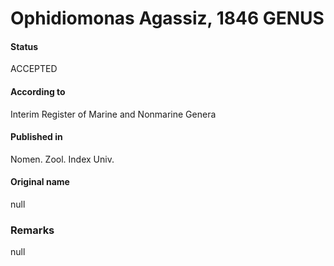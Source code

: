 # Ophidiomonas Agassiz, 1846 GENUS

#### Status
ACCEPTED

#### According to
Interim Register of Marine and Nonmarine Genera

#### Published in
Nomen. Zool. Index Univ.

#### Original name
null

### Remarks
null